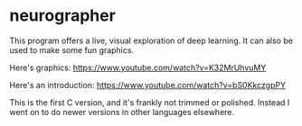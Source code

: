 # neurographer

This program offers a live, visual exploration of deep learning. It can also be used to make some fun graphics.

Here's graphics:
https://www.youtube.com/watch?v=K32MrUhvuMY



Here's an introduction:
https://www.youtube.com/watch?v=bS0KkczgpPY

This is the first C version, and it's frankly not trimmed or polished. Instead I went on to do newer versions in other languages elsewhere. 
